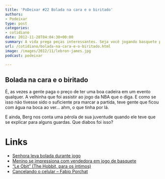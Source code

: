 ```yaml
---
title: 'PoDeixar #22 Bolada na cara e o biritado'
authors:
- Podeixar
type: post
categories:
- cotidiano
date: 2012-11-28T04:04:30+00:00
summary: A vida prega peças interessantes. Seja você jogando basquete profissional na NBA ou dirigindo de volta pra casa um pouco ... biritado?
url: /cotidiano/bolada-na-cara-e-o-biritado.html
image: /images/2012/11/lebron-james.jpg
podcast: podeixar

---
```

## Bolada na cara e o biritado

É, as vezes a gente paga o preço de ter uma boa cadeira em um evento qualquer. A velhinha que foi assistir ao jogo da NBA que o diga. E como se isso não tivesse sido o suficiente pra marcar a partida, teve gente que ficou com água na boca ao ver&#8230; ahm, o que tinha por lá.

E ainda, Berg nos conta uma pérola de sua juventude quando ele teve que se explicar para alguns guardas. Que diabos foi isso?

# Links

  * <a href="http://www.youtube.com/watch?v=Cwm31Nmxj-w" target="_blank">Senhora leva bolada durante jogo</a>
  * <a href="http://www.youtube.com/watch?v=wTnhLQc5gJU" target="_blank">Menino se impressiona com vendedora em jogo de basquete</a>
  * <a href="http://www.youtube.com/watch?v=McoKguVmx-U" target="_blank">&#8220;Le Obit&#8221; (The Hobbit, para os íntimos)</a>
  * <a href="http://www.youtube.com/watch?v=vEaNCoCXcdk" target="_blank">Cancelando o celular &#8211; Fabio Porchat</a>